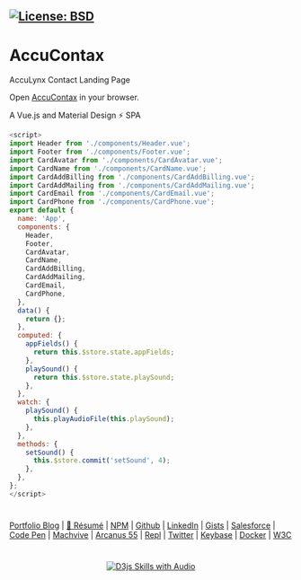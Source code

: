 [![License: BSD](https://badgen.net/badge/license/BSD/orange)](https://opensource.org/licenses/BSD-3-Clause)
---
# AccuContax
AccuLynx Contact Landing Page

Open [AccuContax](https://neodigm.github.io/accucontax/dist/) in your browser.

A Vue.js and Material Design ⚡ SPA

```javascript
<script>
import Header from './components/Header.vue';
import Footer from './components/Footer.vue';
import CardAvatar from './components/CardAvatar.vue';
import CardName from './components/CardName.vue';
import CardAddBilling from './components/CardAddBilling.vue';
import CardAddMailing from './components/CardAddMailing.vue';
import CardEmail from './components/CardEmail.vue';
import CardPhone from './components/CardPhone.vue';
export default {
  name: 'App',
  components: {
    Header,
    Footer,
    CardAvatar,
    CardName,
    CardAddBilling,
    CardAddMailing,
    CardEmail,
    CardPhone,
  },
  data() {
    return {};
  },
  computed: {
    appFields() {
      return this.$store.state.appFields;
    },
    playSound() {
      return this.$store.state.playSound;
    },
  },
  watch: {
    playSound() {
      this.playAudioFile(this.playSound);
    },
  },
  methods: {
    setSound() {
      this.$store.commit('setSound', 4);
    },
  },
};
</script>
```

#
[Portfolio Blog](https://www.theScottKrause.com) |
[🚀 Résumé](https://thescottkrause.com/Arcanus_Scott_C_Krause_2020.pdf) |
[NPM](https://www.npmjs.com/~neodigm) |
[Github](https://github.com/neodigm) |
[LinkedIn](https://www.linkedin.com/in/neodigm24/) |
[Gists](https://gist.github.com/neodigm?direction=asc&sort=created) |
[Salesforce](https://trailblazer.me/id/skrause) |
[Code Pen](https://codepen.io/neodigm24) |
[Machvive](https://machvive.com/) |
[Arcanus 55](https://www.arcanus55.com/) |
[Repl](https://repl.it/@neodigm) |
[Twitter](https://twitter.com/neodigm24) |
[Keybase](https://keybase.io/neodigm) |
[Docker](https://hub.docker.com/u/neodigm) |
[W3C](https://www.w3.org/users/123844)
#


<p align="center">
  <a target="_blank" href="https://thescottkrause.com/d3_datavis_skills.html">
  <img src="https://repository-images.githubusercontent.com/178555357/2b6ad880-7aa0-11ea-8dde-63e70187e3e9" title="D3js Skills with Audio">
  </a>
</p>
